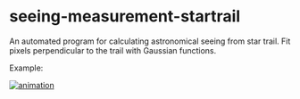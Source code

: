 # seeing-measurement-startrail

An automated program for calculating astronomical seeing from star trail. Fit pixels perpendicular to the trail with Gaussian functions. 

Example:

[![animation](/images/diffraction_animated.gif)](https://youtu.be/rWP8EiwFeyk)
